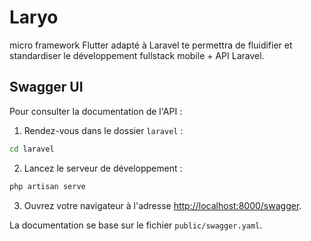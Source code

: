 # Laryo
micro framework Flutter adapté à Laravel te permettra de fluidifier et standardiser le développement fullstack mobile + API Laravel.

## Swagger UI

Pour consulter la documentation de l'API :

1. Rendez-vous dans le dossier `laravel` :

```bash
cd laravel
```

2. Lancez le serveur de développement :

```bash
php artisan serve
```

3. Ouvrez votre navigateur à l'adresse [http://localhost:8000/swagger](http://localhost:8000/swagger).

La documentation se base sur le fichier `public/swagger.yaml`.
